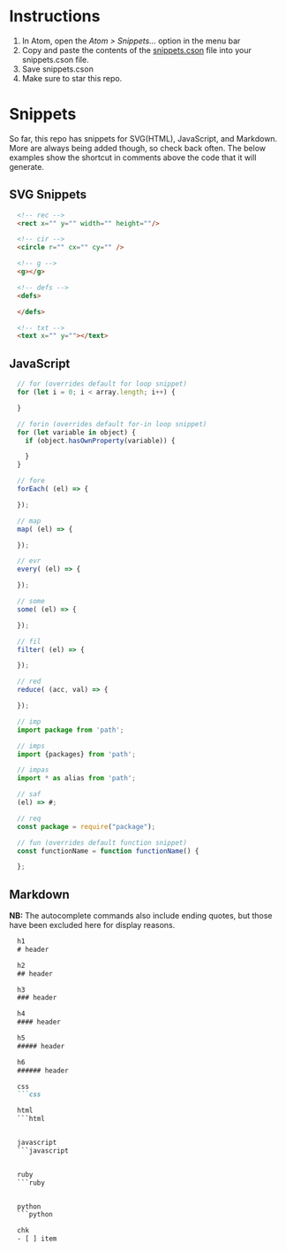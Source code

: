 # Instructions
1. In Atom, open the *Atom > Snippets...* option in the menu bar
2. Copy and paste the contents of the [snippets.cson](/snippets.cson) file into your snippets.cson file.
3. Save snippets.cson
4. Make sure to star this repo.

# Snippets

So far, this repo has snippets for SVG(HTML), JavaScript, and Markdown. More are always being added though, so check back often. The below examples show the shortcut in comments above the code that it will generate.

## SVG Snippets
```html
  <!-- rec -->
  <rect x="" y="" width="" height=""/>

  <!-- cir -->
  <circle r="" cx="" cy="" />

  <!-- g -->
  <g></g>

  <!-- defs -->
  <defs>

  </defs>

  <!-- txt -->
  <text x="" y=""></text>
```

## JavaScript
```javascript
  // for (overrides default for loop snippet)
  for (let i = 0; i < array.length; i++) {

  }

  // forin (overrides default for-in loop snippet)
  for (let variable in object) {
    if (object.hasOwnProperty(variable)) {

    }
  }

  // fore
  forEach( (el) => {

  });

  // map
  map( (el) => {

  });

  // evr
  every( (el) => {

  });

  // some
  some( (el) => {

  });

  // fil
  filter( (el) => {

  });

  // red
  reduce( (acc, val) => {

  });

  // imp
  import package from 'path';

  // imps
  import {packages} from 'path';

  // impas
  import * as alias from 'path';

  // saf
  (el) => #;

  // req
  const package = require("package");

  // fun (overrides default function snippet)
  const functionName = function functionName() {

  };
```
## Markdown
**NB:** The autocomplete commands also include ending quotes, but those have been excluded here for display reasons.

```markdown
  h1
  # header

  h2
  ## header

  h3
  ### header

  h4
  #### header

  h5
  ##### header

  h6
  ###### header

  css
  ```css

  html
  ```html


  javascript
  ```javascript


  ruby
  ```ruby


  python
  ```python

  chk
  - [ ] item

```
